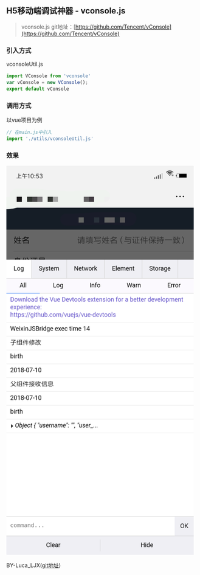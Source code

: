 ## H5移动端调试神器 - vconsole.js

> vconsole.js git地址：[https://github.com/Tencent/vConsole](https://github.com/Tencent/vConsole)

### 引入方式

vconsoleUtil.js

```javascript
import VConsole from 'vconsole'
var vConsole = new VConsole();
export default vConsole
```

### 调用方式

以vue项目为例

```javascript
// 在main.js中引入
import './utils/vconsoleUtil.js'
```

### 效果

![vconsole.js使用效果](./images/vconsole-demo.png)

BY-Luca_LJX([git地址](https://github.com/LucaLJX/jianshu_demo/blob/master/WEB%E7%B1%BB%E5%BA%93%E6%8F%92%E4%BB%B6%E4%BD%BF%E7%94%A8%E6%A1%88%E4%BE%8B/H5%E7%A7%BB%E5%8A%A8%E7%AB%AF%E8%B0%83%E8%AF%95%E7%A5%9E%E5%99%A8%20-%20vconsole.js/images/vconsole-demo.png))